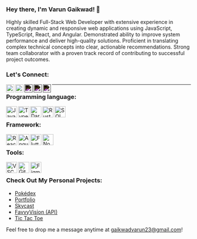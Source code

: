 ### Hey there, I'm Varun Gaikwad! 👋

Highly skilled Full-Stack Web Developer with extensive experience in creating dynamic and responsive web applications using JavaScript, TypeScript, React, and Angular. Demonstrated ability to improve system performance and deliver high-quality solutions. Proficient in translating complex technical concepts into clear, actionable recommendations. Strong team collaborator with a proven track record of contributing to successful project outcomes.

### Let's Connect:

[<img style="filter: invert(0);" align="left" alt="VarunGaikwad | Twitter" width="22px" src="https://cdn.jsdelivr.net/npm/simple-icons@9.19.0/icons/x.svg" />][twitter]
[<img style="filter: invert(0);" align="left" alt="VarunGaikwad | LinkedIn" width="22px" src="https://cdn.jsdelivr.net/npm/simple-icons@9.19.0/icons/linkedin.svg" />][linkedin] 
[<img style="filter: invert(1);" align="left" alt="VarunGaikwad | Instagram" width="22px" src="https://cdn.jsdelivr.net/npm/simple-icons@9.19.0/icons/instagram.svg" />][instagram]
[<img style="filter: invert(1);" align="left" alt="VarunGaikwad | Gmail" width="22px" src="https://cdn.jsdelivr.net/npm/simple-icons@9.19.0/icons/gmail.svg" />][gmail]
[<img style="filter: invert(1);" align="left" alt="VarunGaikwad | Portfolio Website" width="22px" src="https://avatars.githubusercontent.com/u/32365114?v=4" />][portfolio]


---

### Programming language:

<img align="left" alt="JavaScript" width="30px" src="https://img.icons8.com/color/48/000000/javascript.png" />
<img align="left" alt="TypeScript" width="30px" src="https://img.icons8.com/color/48/000000/typescript.png" />
<img align="left" alt="Dart" width="30px" src="https://img.icons8.com/color/48/000000/dart.png" />
<img align="left" alt="Rust" width="30px" src="https://img.icons8.com/color/48/000000/rust.png" />
<img align="left" alt="SQL" width="30px" src="https://img.icons8.com/color/48/000000/sql.png" />

<br>

### Framework:

<img align="left" alt="React" width="30px" src="https://img.icons8.com/plasticine/100/000000/react.png" />
<img align="left" alt="Angular" width="30px" src="https://img.icons8.com/color/48/000000/angularjs.png" />
<img align="left" alt="Flutter" width="30px" src="https://img.icons8.com/color/48/000000/flutter.png" />
<img align="left" alt="Node.js" width="30px" src="https://img.icons8.com/color/48/000000/nodejs.png" />

<br>

### Tools:

<img align="left" alt="VSCode" width="30px" src="https://img.icons8.com/color/48/000000/visual-studio-code-2019.png" />
<img align="left" alt="GitHub" width="30px" src="https://img.icons8.com/material-rounded/96/000000/github.png" />
<img align="left" alt="Figma" width="30px" src="https://img.icons8.com/color/48/000000/figma--v1.png" />

<br>

### Check Out My Personal Projects:

- [Pokédex](https://varungaikwad.github.io/pokedex/)
- [Portfolio](https://varungaikwad.github.io/portfolio/)
- [Skycast](https://sky-cast-9frvl7pl5-varun-gaikwads-projects.vercel.app)
- [FavvyVision (API)](https://favvyvision.onrender.com)
- [Tic Tac Toe](https://varungaikwad.github.io/tic_tac_toe/)

Feel free to drop me a message anytime at [gaikwadvarun23@gmail.com](mailto:gaikwadvarun23@gmail.com)!

[gmail]: mailto:gaikwadvarun23@gmail.com
[twitter]: https://twitter.com/preapexis
[instagram]: https://instagram.com/preapexis
[linkedin]: https://www.linkedin.com/in/varun-gaikwad
[portfolio]: https://varungaikwad.github.io/portfolio/
